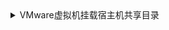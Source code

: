 <details>
<summary>
VMware虚拟机挂载宿主机共享目录
</summary>

* 在Linux中安装vm-tools
```shell
  suduo yum install -y open-vm-tools open-vm-tools-desktop
```
* 查看共享的目录<br><code>vmware-hgfsclient<code>
* 执行命令挂载目录
mount -t fuse.vmhgfs-fuse .host:/ /mnt/hgfs -o allow_other,nonempty
* 修改数据令系统启动时自动挂载
vim /etc/fstab  
* 在末尾另起一行 添加:  
.host:/ /mnt/hgfs fuse.vmhgfs-fuse allow_other 0 0
* 再次挂载目录
vmhgfs-fuse .host:/ /mnt/hgfs -o allow_other,nonempty
* 建立软连接
ln -s /mnt/hgfs /www/work

</details>
